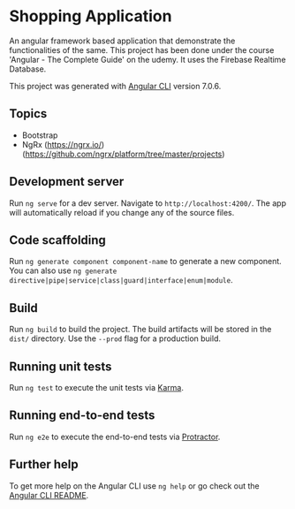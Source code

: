 # Shopping Application

An angular framework based application that demonstrate the functionalities of the same. This project has been done under the course 'Angular - The Complete Guide' on the udemy. It uses the Firebase Realtime Database.

This project was generated with [Angular CLI](https://github.com/angular/angular-cli) version 7.0.6.

## Topics
- Bootstrap
- NgRx (https://ngrx.io/) (https://github.com/ngrx/platform/tree/master/projects)

## Development server

Run `ng serve` for a dev server. Navigate to `http://localhost:4200/`. The app will automatically reload if you change any of the source files.

## Code scaffolding

Run `ng generate component component-name` to generate a new component. You can also use `ng generate directive|pipe|service|class|guard|interface|enum|module`.

## Build

Run `ng build` to build the project. The build artifacts will be stored in the `dist/` directory. Use the `--prod` flag for a production build.

## Running unit tests

Run `ng test` to execute the unit tests via [Karma](https://karma-runner.github.io).

## Running end-to-end tests

Run `ng e2e` to execute the end-to-end tests via [Protractor](http://www.protractortest.org/).

## Further help

To get more help on the Angular CLI use `ng help` or go check out the [Angular CLI README](https://github.com/angular/angular-cli/blob/master/README.md).
